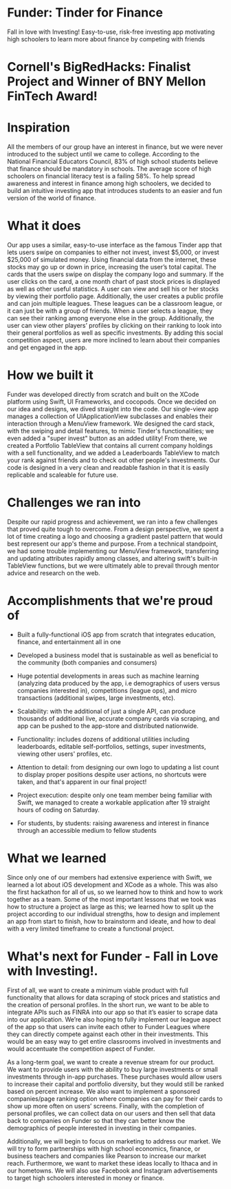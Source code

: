 # Funder: Tinder for Finance
Fall in love with Investing! 
Easy-to-use, risk-free investing app motivating high schoolers to learn more about finance by competing with friends

# Cornell's BigRedHacks: Finalist Project and Winner of BNY Mellon FinTech Award!

# Inspiration
All the members of our group have an interest in finance, but we were never introduced to the subject until we came to college. According to the National Financial Educators Council, 83% of high school students believe that finance should be mandatory in schools. The average score of high schoolers on financial literacy test is a failing 58%. To help spread awareness and interest in finance among high schoolers, we decided to build an intuitive investing app that introduces students to an easier and fun version of the world of finance.

# What it does
Our app uses a similar, easy-to-use interface as the famous Tinder app that lets users swipe on companies to either not invest, invest $5,000, or invest $25,000 of simulated money. Using financial data from the internet, these stocks may go up or down in price, increasing the user’s total capital. The cards that the users swipe on display the company logo and summary. If the user clicks on the card, a one month chart of past stock prices is displayed as well as other useful statistics. A user can view and sell his or her stocks by viewing their portfolio page. Additionally, the user creates a public profile and can join multiple leagues. These leagues can be a classroom league, or it can just be with a group of friends. When a user selects a league, they can see their ranking among everyone else in the group. Additionally, the user can view other players’ profiles by clicking on their ranking to look into their general portfolios as well as specific investments. By adding this social competition aspect, users are more inclined to learn about their companies and get engaged in the app.

# How we built it
Funder was developed directly from scratch and built on the XCode platform using Swift, UI Frameworks, and cocopods. Once we decided on our idea and designs, we dived straight into the code. Our single-view app manages a collection of UIApplicationView subclasses and enables their interaction through a MenuView framework. We designed the card stack, with the swiping and detail features, to mimic Tinder's functionalities; we even added a "super invest" button as an added utility! From there, we created a Portfolio TableView that contains all current company holdings with a sell functionality, and we added a Leaderboards TableView to match your rank against friends and to check out other people's investments. Our code is designed in a very clean and readable fashion in that it is easily replicable and scaleable for future use.

# Challenges we ran into
Despite our rapid progress and achievement, we ran into a few challenges that proved quite tough to overcome. From a design perspective, we spent a lot of time creating a logo and choosing a gradient pastel pattern that would best represent our app's theme and purpose. From a technical standpoint, we had some trouble implementing our MenuView framework, transferring and updating attributes rapidly among classes, and altering swift's built-in TableView functions, but we were ultimately able to prevail through mentor advice and research on the web.

# Accomplishments that we're proud of
 - Built a fully-functional iOS app from scratch that integrates education, finance, and entertainment all in one

 - Developed a business model that is sustainable as well as beneficial to the community (both companies and consumers)

 - Huge potential developments in areas such as machine learning (analyzing data produced by the app, i.e demographics of users versus companies interested in), competitions (league ops), and micro transactions (additional swipes, large investments, etc).

 - Scalability: with the additional of just a single API, can produce thousands of additional live, accurate company cards via scraping, and app can be pushed to the app-store and distributed nationwide.

 - Functionality: includes dozens of additional utilities including leaderboards, editable self-portfolios, settings, super investments, viewing other users' profiles, etc.

 - Attention to detail: from designing our own logo to updating a list count to display proper positions despite user actions, no shortcuts were taken, and that's apparent in our final project!

 - Project execution: despite only one team member being familiar with Swift, we managed to create a workable application after 19 straight hours of coding on Saturday.

 - For students, by students: raising awareness and interest in finance through an accessible medium to fellow students

# What we learned
Since only one of our members had extensive experience with Swift, we learned a lot about iOS development and XCode as a whole. This was also the first hackathon for all of us, so we learned how to think and how to work together as a team. Some of the most important lessons that we took was how to structure a project as large as this; we learned how to split up the project according to our individual strengths, how to design and implement an app from start to finish, how to brainstorm and ideate, and how to deal with a very limited timeframe to create a functional project.

# What's next for Funder - Fall in Love with Investing!.
First of all, we want to create a minimum viable product with full functionality that allows for data scraping of stock prices and statistics and the creation of personal profiles. In the short run, we want to be able to integrate APIs such as FINRA into our app so that it’s easier to scrape data into our application. We’re also hoping to fully implement our league aspect of the app so that users can invite each other to Funder Leagues where they can directly compete against each other in their investments. This would be an easy way to get entire classrooms involved in investments and would accentuate the competition aspect of Funder.

As a long-term goal, we want to create a revenue stream for our product. We want to provide users with the ability to buy large investments or small investments through in-app purchases. These purchases would allow users to increase their capital and portfolio diversity, but they would still be ranked based on percent increase. We also want to implement a sponsored companies/page ranking option where companies can pay for their cards to show up more often on users’ screens. Finally, with the completion of personal profiles, we can collect data on our users and then sell that data back to companies on Funder so that they can better know the demographics of people interested in investing in their companies.

Additionally, we will begin to focus on marketing to address our market. We will try to form partnerships with high school economics, finance, or business teachers and companies like Pearson to increase our market reach. Furthermore, we want to market these ideas locally to Ithaca and in our hometowns. We will also use Facebook and Instagram advertisements to target high schoolers interested in money or finance.
